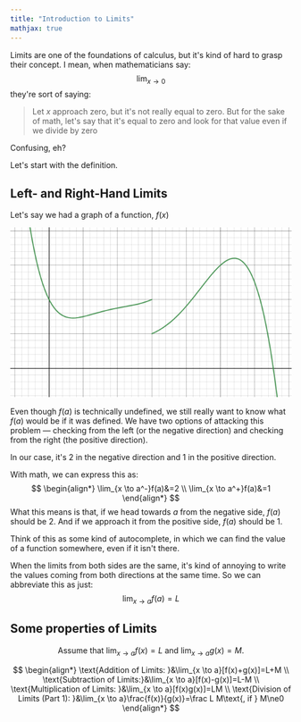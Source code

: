 ```yaml
---
title: "Introduction to Limits"
mathjax: true
---
```


Limits are one of the foundations of calculus, but it's kind of hard to grasp their concept. I mean, when mathematicians say:
$$
\lim_{x \to 0}
$$
they're sort of saying:

> Let $x$​​ approach zero, but it's not really equal to zero. But for the sake of math, let's say that it's equal to zero and look for that value even if we divide by zero

Confusing, eh?

Let's start with the definition.

## Left- and Right-Hand Limits

Let's say we had a graph of a function, $f(x)$

![image-20210725191933573](img/example-graph.png)

Even though $f(a)$ is technically undefined, we still really want to know what $f(a)$ would be if it was defined. We have two options of attacking this problem — checking from the left (or the negative direction) and checking from the right (the positive direction).

In our case, it's 2 in the negative direction and 1 in the positive direction.

With math, we can express this as:
$$
\begin{align*}
\lim_{x \to a^-}f(a)&=2 \\
\lim_{x \to a^+}f(a)&=1
\end{align*}
$$
What this means is that, if we head towards $a$​ from the negative side, $f(a)$ should be 2. And if we approach it from the positive side, $f(a)$ should be 1.

Think of this as some kind of autocomplete, in which we can find the value of a function somewhere, even if it isn't there.

When the limits from both sides are the same, it's kind of annoying to write the values coming from both directions at the same time. So we can abbreviate this as just:
$$
\lim_{x \to a}f(a)=L
$$

## Some properties of Limits

$$
\text{Assume that $\lim_{x \to a}f(x)=L$ and $\lim_{x \to a}g(x)=M$.}
$$

$$
\begin{align*}
\text{Addition of Limits: }&\lim_{x \to a}[f(x)+g(x)]=L+M \\
\text{Subtraction of Limits:}&\lim_{x \to a}[f(x)-g(x)]=L-M \\
\text{Multiplication of Limits: }&\lim_{x \to a}[f(x)g(x)]=LM \\
\text{Division of Limits (Part 1): }&\lim_{x \to a}\frac{f(x)}{g(x)}=\frac L M\text{, if } M\ne0
\end{align*}
$$
